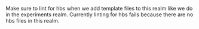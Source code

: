 Make sure to lint for hbs when we add template files to this realm like we do in the experiments realm. Currently linting for hbs fails because there are no hbs files in this realm.